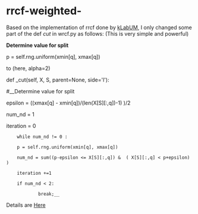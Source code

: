 # rrcf-weighted-


Based on the implementation of rrcf done by [kLabUM](https://github.com/kLabUM/rrcf.git), 
I only changed some part of the def _cut_ in wrcf.py as follows:
(This is very simple and powerful)

**Determine value for split**

p = self.rng.uniform(xmin[q], xmax[q])




to (here, alpha=2)




def _cut(self, X, S, parent=None, side='l'):


#__Determine value for split

epsilon = ((xmax[q] - xmin[q])/(len(X[S][:,q])-1) )/2

num_nd =  1

iteration = 0

        while num_nd != 0 :

        p = self.rng.uniform(xmin[q], xmax[q])

        num_nd = sum((p-epsilon <= X[S][:,q]) &  ( X[S][:,q] < p+epsilon) )

        iteration +=1

        if num_nd < 2:

                break;__

    
 


Details are [Here](https://arxiv.org/abs/2202.01891)
